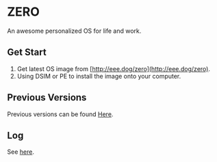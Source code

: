 # ZERO
An awesome personalized OS for life and work.

## Get Start

1. Get latest OS image from [http://eee.dog/zero](http://eee.dog/zero).
2. Using DSIM or PE to install the image onto your computer.

## Previous Versions

Previous versions can be found [Here](https://github.com/IoTcat/zero/releases/).

## Log

See [here](./log.md).
